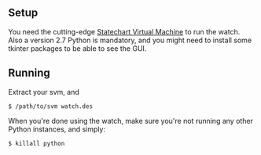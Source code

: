 ## Setup

You need the cutting-edge [Statechart Virtual Machine](http://msdl.cs.mcgill.ca/people/tfeng/uml/svm.html) to run the watch. Also a version 2.7 Python is mandatory, and you might need to install some tkinter packages to be able to see the GUI.

## Running

Extract your svm, and

```
$ /path/to/svm watch.des
```

When you're done using the watch, make sure you're not running any other Python instances, and simply:

```
$ killall python
```

